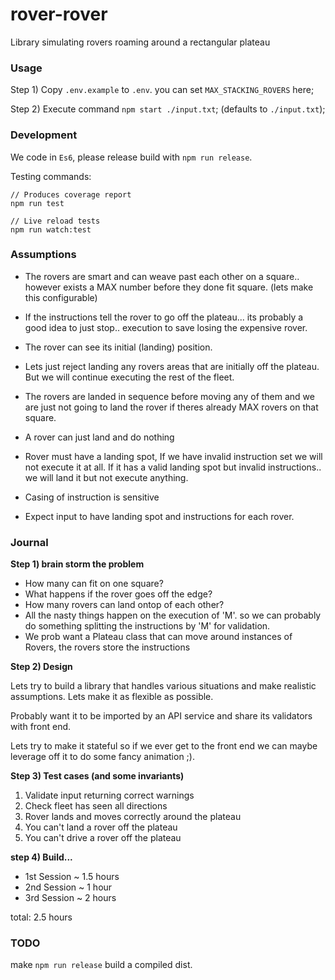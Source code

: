 # rover-rover

Library simulating rovers roaming around a rectangular plateau

### Usage

Step 1) Copy `.env.example` to `.env`. you can set `MAX_STACKING_ROVERS` here;

Step 2) Execute command `npm start ./input.txt`; (defaults to `./input.txt`);

### Development

We code in `Es6`, please release build with `npm run release`.

Testing commands:

```
// Produces coverage report
npm run test

// Live reload tests
npm run watch:test
```

### Assumptions

* The rovers are smart and can weave past each other on a square.. however exists a MAX number before they done fit square. (lets make this configurable)

* If the instructions tell the rover to go off the plateau... its probably a good idea to just stop.. execution to save losing the expensive rover.

* The rover can see its initial (landing) position.

* Lets just reject landing any rovers areas that are initially off the plateau. But we will continue executing the rest of the fleet.

* The rovers are landed in sequence before moving any of them and we are just not going to land the rover if theres already MAX rovers on that square.

* A rover can just land and do nothing

* Rover must have a landing spot, If we have invalid instruction set we will not execute it at all. If it has a valid landing spot but invalid instructions.. we will land it but not execute anything.

* Casing of instruction is sensitive

* Expect input to have landing spot and instructions for each rover.

### Journal

**Step 1) brain storm the problem**

* How many can fit on one square?
* What happens if the rover goes off the edge?
* How many rovers can land ontop of each other?
* All the nasty things happen on the execution of 'M'. so we can probably do something splitting the instructions by 'M' for validation.
* We prob want a Plateau class that can move around instances of Rovers, the rovers store the instructions

**Step 2) Design**

Lets try to build a library that handles various situations and make realistic assumptions. Lets make it as flexible as possible.

Probably want it to be imported by an API service and share its validators with front end.

Lets try to make it stateful so if we ever get to the front end we can maybe leverage off it to do some fancy animation ;).

**Step 3) Test cases (and some invariants)**

1. Validate input returning correct warnings
2. Check fleet has seen all directions
3. Rover lands and moves correctly around the plateau
4. You can't land a rover off the plateau
5. You can't drive a rover off the plateau

**step 4) Build...**

* 1st Session ~ 1.5 hours
* 2nd Session ~ 1 hour
* 3rd Session ~ 2 hours

total: 2.5 hours

### TODO

make `npm run release` build a compiled dist.
